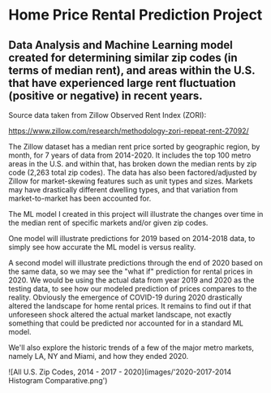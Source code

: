 # Home Price Rental Prediction Project
## Data Analysis and Machine Learning model created for determining similar zip codes (in terms of median rent), and areas within the U.S. that have experienced large rent fluctuation (positive or negative) in recent years.
Source data taken from Zillow Observed Rent Index (ZORI):

https://www.zillow.com/research/methodology-zori-repeat-rent-27092/

The Zillow dataset has a median rent price sorted by geographic region, by month, for 7 years of data from 2014-2020. It includes the top 100 metro areas in the U.S. and within that, has broken down the median rents by zip code (2,263 total zip codes).  The data has also been factored/adjusted by Zillow for market-skewing features such as unit types and sizes.  Markets may have drastically different dwelling types, and that variation from market-to-market has been accounted for.

The ML model I created in this project will illustrate the changes over time in the median rent of specific markets and/or given zip codes.

One model will illustrate predictions for 2019 based on 2014-2018 data, to simply see how accurate the ML model is versus reality.

A second model will illustrate predictions through the end of 2020 based on the same data, so we may see the "what if" prediction for rental prices in 2020.  We would be using the actual data from year 2019 and 2020 as the testing data, to see how our modeled prediction of prices compares to the reality. Obviously the emergence of COVID-19 during 2020 drastically altered the landscape for home rental prices.  It remains to find out if that unforeseen shock altered the actual market landscape, not exactly something that could be predicted nor accounted for in a standard ML model.

We'll also explore the historic trends of a few of the major metro markets, namely LA, NY and Miami, and how they ended 2020.

![All U.S. Zip Codes, 2014 - 2017 - 2020](images/'2020-2017-2014 Histogram Comparative.png')
